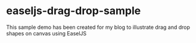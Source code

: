# easeljs-drag-drop-sample
This sample demo has been created for my blog to illustrate drag and drop shapes on canvas using EaselJS 
